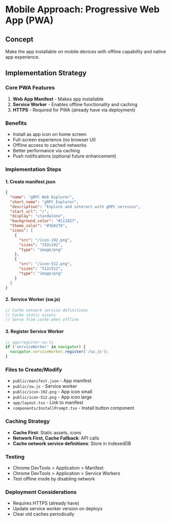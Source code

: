 # Mobile Approach: Progressive Web App (PWA)

## Concept
Make the app installable on mobile devices with offline capability and native app experience.

## Implementation Strategy

### Core PWA Features
1. **Web App Manifest** - Makes app installable
2. **Service Worker** - Enables offline functionality and caching
3. **HTTPS** - Required for PWA (already have via deployment)

### Benefits
- Install as app icon on home screen
- Full-screen experience (no browser UI)
- Offline access to cached networks
- Better performance via caching
- Push notifications (optional future enhancement)

### Implementation Steps

#### 1. Create manifest.json
```json
{
  "name": "gRPC Web Explorer",
  "short_name": "gRPC Explorer",
  "description": "Explore and interact with gRPC services",
  "start_url": "/",
  "display": "standalone",
  "background_color": "#111827",
  "theme_color": "#3b82f6",
  "icons": [
    {
      "src": "/icon-192.png",
      "sizes": "192x192",
      "type": "image/png"
    },
    {
      "src": "/icon-512.png",
      "sizes": "512x512",
      "type": "image/png"
    }
  ]
}
```

#### 2. Service Worker (sw.js)
```javascript
// Cache network service definitions
// Cache static assets
// Serve from cache when offline
```

#### 3. Register Service Worker
```typescript
// app/register-sw.ts
if ('serviceWorker' in navigator) {
  navigator.serviceWorker.register('/sw.js');
}
```

### Files to Create/Modify
- `public/manifest.json` - App manifest
- `public/sw.js` - Service worker
- `public/icon-192.png` - App icon small
- `public/icon-512.png` - App icon large
- `app/layout.tsx` - Link to manifest
- `components/InstallPrompt.tsx` - Install button component

### Caching Strategy
- **Cache First**: Static assets, icons
- **Network First, Cache Fallback**: API calls
- **Cache network service definitions**: Store in IndexedDB

### Testing
- Chrome DevTools > Application > Manifest
- Chrome DevTools > Application > Service Workers
- Test offline mode by disabling network

### Deployment Considerations
- Requires HTTPS (already have)
- Update service worker version on deploys
- Clear old caches periodically


